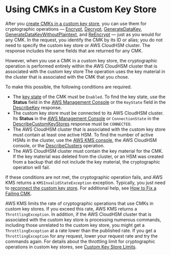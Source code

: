 # Using CMKs in a Custom Key Store<a name="use-cmk-keystore"></a>

After you [create CMKs in a custom key store](create-cmk-keystore.md), you can use them for cryptographic operations — [Encrypt](https://docs.aws.amazon.com/kms/latest/APIReference/API_Encrypt.html), [Decrypt](https://docs.aws.amazon.com/kms/latest/APIReference/API_Decrypt.html), [GenerateDataKey](https://docs.aws.amazon.com/kms/latest/APIReference/API_GenerateDataKey.html), [GenerateDataKeyWithoutPlaintext](https://docs.aws.amazon.com/kms/latest/APIReference/API_GenerateDataKeyWithoutPlaintext.html), and [ReEncrypt](https://docs.aws.amazon.com/kms/latest/APIReference/API_ReEncrypt.html) — just as you would for any CMK\. In the request, you identify the CMK by its ID or alias; you do not need to specify the custom key store or AWS CloudHSM cluster\. The response includes the same fields that are returned for any CMK\.

However, when you use a CMK in a custom key store, the cryptographic operation is performed entirely within the AWS CloudHSM cluster that is associated with the custom key store The operation uses the key material in the cluster that is associated with the CMK that you chose\.

To make this possible, the following conditions are required\.
+ The [key state](key-state.md) of the CMK must be `Enabled`\. To find the key state, use the **Status** field in the [AWS Management Console](view-cmk-keystore.md) or the `KeyState` field in the [DescribeKey](https://docs.aws.amazon.com/kms/latest/APIReference/API_DescribeKey.html) response\.
+ The custom key store must be connected to its AWS CloudHSM cluster\. Its **Status** in the [AWS Management Console](view-keystore.md) or `ConnectionState` in the [DescribeCustomKeyStores](https://docs.aws.amazon.com/kms/latest/APIReference/API_DescribeCustomKeyStores.html) response must be `CONNECTED`\.
+ The AWS CloudHSM cluster that is associated with the custom key store must contain at least one active HSM\. To find the number of active HSMs in the cluster, use the [AWS KMS console](view-keystore.md), the AWS CloudHSM console, or the [DescribeClusters](https://docs.aws.amazon.com/cloudhsm/latest/APIReference/API_DescribeClusters.html) operation\.
+ The AWS CloudHSM cluster must contain the key material for the CMK\. If the key material was deleted from the cluster, or an HSM was created from a backup that did not include the key material, the cryptographic operation will fail\.

If these conditions are not met, the cryptographic operation fails, and AWS KMS returns a `KMSInvalidStateException` exception\. Typically, you just need to [reconnect the custom key store](disconnect-keystore.md)\. For additional help, see [How to Fix a Failing CMK](fix-keystore.md#fix-cmk-failed)\.

AWS KMS limits the rate of cryptographic operations that use CMKs in custom key stores\. If you exceed this rate, AWS KMS returns a `ThrottlingException`\. In addition, if the AWS CloudHSM cluster that is associated with the custom key store is processing numerous commands, including those unrelated to the custom key store, you might get a `ThrottlingException` at a rate lower than the published rate\. If you get a `ThrottlingException` for any request, lower your request rate and try the commands again\. For details about the throttling limit for cryptographic operations in custom key stores, see [Custom Key Store Limits](limits.md#rps-key-stores)\.
